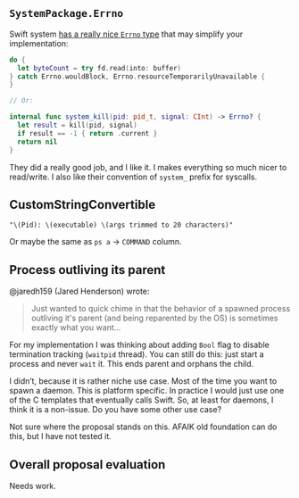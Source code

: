 ## `SystemPackage.Errno`

Swift system [has a really nice `Errno` type](https://github.com/apple/swift-system/blob/main/Sources/System/Errno.swift) that may simplify your implementation:

```swift
do {
  let byteCount = try fd.read(into: buffer)
} catch Errno.wouldBlock, Errno.resourceTemporarilyUnavailable {
}

// Or:

internal func system_kill(pid: pid_t, signal: CInt) -> Errno? {
  let result = kill(pid, signal)
  if result == -1 { return .current }
  return nil
}
```

They did a really good job, and I like it. I makes everything so much nicer to read/write. I also like their convention of `system_` prefix for syscalls.

## CustomStringConvertible

`"\(Pid): \(executable) \(args trimmed to 20 characters)"`

Or maybe the same as `ps a` -> `COMMAND` column.

## Process outliving its parent

@jaredh159 (Jared Henderson) wrote:
> Just wanted to quick chime in that the behavior of a spawned process outliving it's parent (and being reparented by the OS) is sometimes exactly what you want…

For my implementation I was thinking about adding `Bool` flag to disable termination tracking (`waitpid` thread). You can still do this: just start a process and never `wait` it. This ends parent and orphans the child.

I didn’t, because it is rather niche use case. Most of the time you want to spawn a daemon. This is platform specific. In practice I would just use one of the C templates that eventually calls Swift. So, at least for daemons, I think it is a non-issue. Do you have some other use case?

Not sure where the proposal stands on this. AFAIK old foundation can do this, but I have not tested it.

## Overall proposal evaluation

Needs work.

